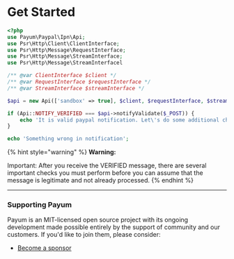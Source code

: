 # Get Started

```php
<?php
use Payum\Paypal\Ipn\Api;
use Psr\Http\Client\ClientInterface;
use Psr\Http\Message\RequestInterface;
use Psr\Http\Message\StreamInterface;
use Psr\Http\Message\StreamInterfacel

/** @var ClientInterface $client */ 
/** @var RequestInterface $requestInterface */
/** @var StreamInterface $streamInterface */

$api = new Api(['sandbox' => true], $client, $requestInterface, $streamInterface);

if (Api::NOTIFY_VERIFIED === $api->notifyValidate($_POST)) {
    echo 'It is valid paypal notification. Let\'s do some additional checks';
}

echo 'Something wrong in notification';
```

{% hint style="warning" %}
**Warning:**

Important: After you receive the VERIFIED message, there are several important checks you must perform before you can assume that the message is legitimate and not already processed.
{% endhint %}

***

### Supporting Payum

Payum is an MIT-licensed open source project with its ongoing development made possible entirely by the support of community and our customers. If you'd like to join them, please consider:

* [Become a sponsor](https://github.com/sponsors/Payum)
